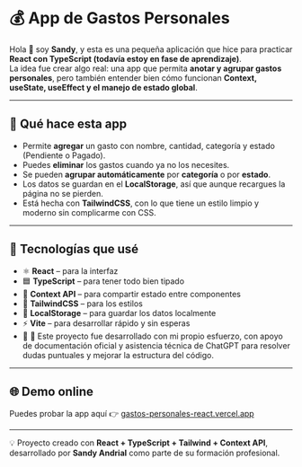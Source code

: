 # 💰 App de Gastos Personales

Hola 👋 soy **Sandy**, y esta es una pequeña aplicación que hice para practicar **React con TypeScript (todavía estoy en fase de aprendizaje)**.  
La idea fue crear algo real: una app que permita **anotar y agrupar gastos personales**, pero también entender bien cómo funcionan **Context, useState, useEffect y el manejo de estado global**.

---

## 🚀 Qué hace esta app

- Permite **agregar** un gasto con nombre, cantidad, categoría y estado (Pendiente o Pagado).
- Puedes **eliminar** los gastos cuando ya no los necesites.
- Se pueden **agrupar automáticamente** por **categoría** o por **estado**.
- Los datos se guardan en el **LocalStorage**, así que aunque recargues la página no se pierden.
- Está hecha con **TailwindCSS**, con lo que tiene un estilo limpio y moderno sin complicarme con CSS.

---

## 🧩 Tecnologías que usé

- ⚛️ **React** – para la interfaz
- 🟦 **TypeScript** – para tener todo bien tipado
- 🧠 **Context API** – para compartir estado entre componentes
- 🎨 **TailwindCSS** – para los estilos
- 💾 **LocalStorage** – para guardar los datos localmente
- ⚡ **Vite** – para desarrollar rápido y sin esperas
- 🤖 🧩 Este proyecto fue desarrollado con mi propio esfuerzo, con apoyo de documentación oficial y asistencia técnica de ChatGPT para resolver dudas puntuales y mejorar la estructura del código.

---

## 🌐 Demo online

Puedes probar la app aquí 👉 [gastos-personales-react.vercel.app](https://gastos-personales-react.vercel.app)

---

💡 Proyecto creado con **React + TypeScript + Tailwind + Context API**,  
desarrollado por **Sandy Andrial** como parte de su formación profesional.

